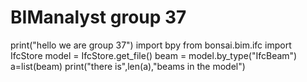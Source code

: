 # BIManalyst group 37
print("hello we are group 37")
import bpy
from bonsai.bim.ifc import IfcStore
model = IfcStore.get_file()
beam = model.by_type("IfcBeam")
a=list(beam)
print("there is",len(a),"beams in the model")


